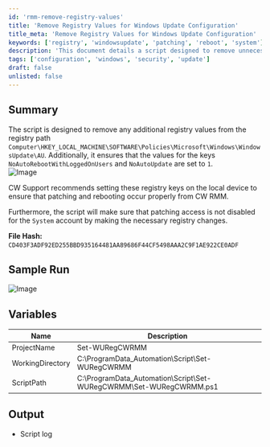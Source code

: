 ```yaml
---
id: 'rmm-remove-registry-values'
title: 'Remove Registry Values for Windows Update Configuration'
title_meta: 'Remove Registry Values for Windows Update Configuration'
keywords: ['registry', 'windowsupdate', 'patching', 'reboot', 'system']
description: 'This document details a script designed to remove unnecessary registry values from the Windows Update settings and ensure specific keys are set correctly for optimal patching and rebooting behavior in ConnectWise RMM.'
tags: ['configuration', 'windows', 'security', 'update']
draft: false
unlisted: false
---
```

## Summary

The script is designed to remove any additional registry values from the registry path `Computer\HKEY_LOCAL_MACHINE\SOFTWARE\Policies\Microsoft\Windows\WindowsUpdate\AU`. Additionally, it ensures that the values for the keys `NoAutoRebootWithLoggedOnUsers` and `NoAutoUpdate` are set to `1`.  
![Image](..\..\..\static\img\EPM---Windows-Update---Script---CW-RMM---Set-Windows-Update-Registry-Values\image_1.png)

CW Support recommends setting these registry keys on the local device to ensure that patching and rebooting occur properly from CW RMM.

Furthermore, the script will make sure that patching access is not disabled for the `System` account by making the necessary registry changes.

**File Hash:** `CD403F3ADF92ED255BBD935164481AA89686F44CF5498AAA2C9F1AE922CE0ADF`

## Sample Run

![Image](..\..\..\static\img\EPM---Windows-Update---Script---CW-RMM---Set-Windows-Update-Registry-Values\image_2.png)

## Variables

| Name              | Description                                   |
|-------------------|-----------------------------------------------|
| ProjectName       | Set-WURegCWRMM                               |
| WorkingDirectory   | C:\ProgramData\_Automation\Script\Set-WURegCWRMM |
| ScriptPath        | C:\ProgramData\_Automation\Script\Set-WURegCWRMM\Set-WURegCWRMM.ps1 |

## Output

- Script log


